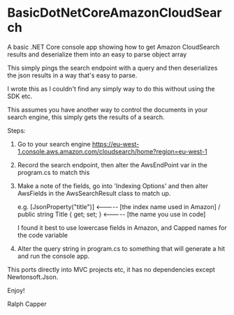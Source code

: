 # BasicDotNetCoreAmazonCloudSearch

A basic .NET Core console app showing how to get Amazon CloudSearch results and deserialize them into an easy to parse object array

This simply pings the search endpoint with a query and then deserializes the json results in a way that's easy to parse.

I wrote this as I couldn't find any simply way to do this without using the SDK etc.

This assumes you have another way to control the documents in your search engine, this simply gets the results of a search.

Steps:

1. Go to your search engine https://eu-west-1.console.aws.amazon.com/cloudsearch/home?region=eu-west-1

2. Record the search endpoint, then alter the AwsEndPoint var in the program.cs to match this

3. Make a note of the fields, go into 'Indexing Options' and then alter AwsFields in the AwsSearchResult class to match up. 

   e.g. 
   [JsonProperty("title")]              <----- [the index name used in Amazon] / 
   public string Title { get; set; }    <----- [the name you use in code] 

   I found it best to use lowercase fields in Amazon, and Capped names for the code variable

4. Alter the query string in program.cs to something that will generate a hit and run the console app.

This ports directly into MVC projects etc, it has no dependencies except Newtonsoft.Json.

Enjoy!

Ralph Capper

